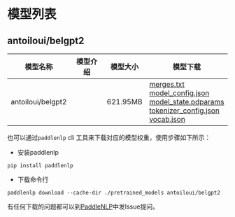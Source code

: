 #  模型列表

## antoiloui/belgpt2

| 模型名称 | 模型介绍 | 模型大小  | 模型下载 |
| --- | --- | --- | --- |
|antoiloui/belgpt2|  | 621.95MB | [merges.txt](https://bj.bcebos.com/paddlenlp/models/community/antoiloui/belgpt2/merges.txt)<br>[model_config.json](https://bj.bcebos.com/paddlenlp/models/community/antoiloui/belgpt2/model_config.json)<br>[model_state.pdparams](https://bj.bcebos.com/paddlenlp/models/community/antoiloui/belgpt2/model_state.pdparams)<br>[tokenizer_config.json](https://bj.bcebos.com/paddlenlp/models/community/antoiloui/belgpt2/tokenizer_config.json)<br>[vocab.json](https://bj.bcebos.com/paddlenlp/models/community/antoiloui/belgpt2/vocab.json) |

也可以通过`paddlenlp` cli 工具来下载对应的模型权重，使用步骤如下所示：

* 安装paddlenlp

```shell
pip install paddlenlp
```

* 下载命令行

```shell
paddlenlp download --cache-dir ./pretrained_models antoiloui/belgpt2
```

有任何下载的问题都可以到[PaddleNLP](https://github.com/PaddlePaddle/PaddleNLP)中发Issue提问。